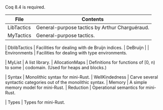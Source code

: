 Coq 8.4 is required.

| File                  | Contents
| ----                  | --------
| LibTactics            | General-purpose tactics by Arthur Charguéraud.
| MyTactics             | General-purpose tactics.

| DblibTactics          | Facilities for dealing with de Bruijn indices.
| DeBruijn              |
| Environments          | Facilities for dealing with type environments.

| MyList                | A list library.
| AllocationMaps        | Definitions for functions of [0, n) to some
                        | codomain. (Used for heaps and blocks.)

| Syntax                | Monolithic syntax for mini-Rust.
| WellKindedness        | Carve several syntactic categories out of the monolithic syntax.
| Memory                | A simple memory model for mini-Rust.
| Reduction             | Operational semantics for mini-Rust.

| Types                 | Types for mini-Rust.

